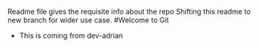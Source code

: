 Readme file gives the requisite info about the repo
Shifting this readme to new branch for wider use case.
#Welcome to Git
- This is coming from dev-adrian
